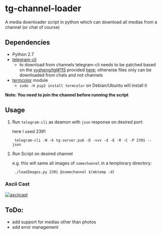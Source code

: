 # tg-channel-loader

A media downloader script in python which can download all medias from a
channel (or chat of course)


## Dependencies

* Python 2.7
* [telegram-cli](https://github.com/vysheng/tg)
  * to download from channels telegram-cli needs to be patched based on
    the [vysheng/tgl#115](https://github.com/vysheng/tgl/pull/115)
    provided
    [here](https://github.com/regalstreak/XManager/commit/3515fa800b93213fe4138c05fde77b81be266108#diff-2c46835da3cef9a21d0bc3541afea13b);
    otherwise files only can be downloaded from chats and not channels
* [termcolor](https://pypi.python.org/pypi/termcolor) module
  * `sudo -H pip2 install termcolor` on Debian/Ubuntu will install it

**Note: You need to join the channel before running the script**

## Usage

1. Run `telegram-cli` as deamon with `json` response on desired port:

   here I used 2391

        telegram-cli -W -k tg-server.pub -D -vvv -d -E -R -C -P 2391 --json

2. Run Script on desired channel

   e.g. this will same all images of `somechannel` in a templorary
   directory:

        ./loadImages.py 2391 @somechannel $(mktemp -d)

### Ascii Cast

[![asciicast](https://asciinema.org/a/14.png)](https://asciinema.org/a/14)

## ToDo:

* add support for medias other than photos
* add error management
